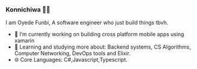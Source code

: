 ### Konnichiwa 👋😄

I am Oyede Funbi, A software engineer who just build things tbvh.

- 🔭 I’m currently working on building cross platform mobile apps using xamarin
- 🌱 Learning and studying more about: Backend systems, CS Algorithms, Computer Networking, DevOps tools and Elixir.
- 🌐 Core Languages: C#,Javascript,Typescript.

